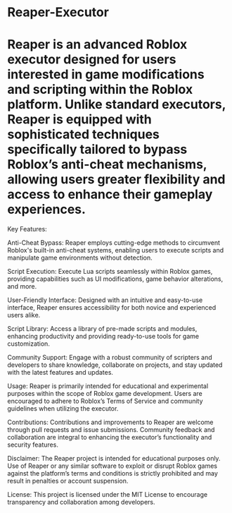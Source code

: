 # Reaper-Executor
# Reaper is an advanced Roblox executor designed for users interested in game modifications and scripting within the Roblox platform. Unlike standard executors, Reaper is equipped with sophisticated techniques specifically tailored to bypass Roblox’s anti-cheat mechanisms, allowing users greater flexibility and access to enhance their gameplay experiences.

Key Features:

Anti-Cheat Bypass: Reaper employs cutting-edge methods to circumvent Roblox's built-in anti-cheat systems, enabling users to execute scripts and manipulate game environments without detection.

Script Execution: Execute Lua scripts seamlessly within Roblox games, providing capabilities such as UI modifications, game behavior alterations, and more.

User-Friendly Interface: Designed with an intuitive and easy-to-use interface, Reaper ensures accessibility for both novice and experienced users alike.

Script Library: Access a library of pre-made scripts and modules, enhancing productivity and providing ready-to-use tools for game customization.

Community Support: Engage with a robust community of scripters and developers to share knowledge, collaborate on projects, and stay updated with the latest features and updates.

Usage: Reaper is primarily intended for educational and experimental purposes within the scope of Roblox game development. Users are encouraged to adhere to Roblox’s Terms of Service and community guidelines when utilizing the executor.

Contributions: Contributions and improvements to Reaper are welcome through pull requests and issue submissions. Community feedback and collaboration are integral to enhancing the executor’s functionality and security features.

Disclaimer: The Reaper project is intended for educational purposes only. Use of Reaper or any similar software to exploit or disrupt Roblox games against the platform’s terms and conditions is strictly prohibited and may result in penalties or account suspension.

License: This project is licensed under the MIT License to encourage transparency and collaboration among developers.

